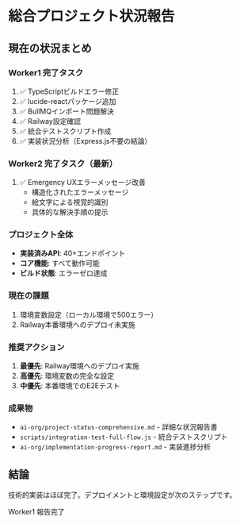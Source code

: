 # 総合プロジェクト状況報告

## 現在の状況まとめ

### Worker1 完了タスク
1. ✅ TypeScriptビルドエラー修正
2. ✅ lucide-reactパッケージ追加
3. ✅ BullMQインポート問題解決
4. ✅ Railway設定確認
5. ✅ 統合テストスクリプト作成
6. ✅ 実装状況分析（Express.js不要の結論）

### Worker2 完了タスク（最新）
1. ✅ Emergency UXエラーメッセージ改善
   - 構造化されたエラーメッセージ
   - 絵文字による視覚的識別
   - 具体的な解決手順の提示

### プロジェクト全体
- **実装済みAPI**: 40+エンドポイント
- **コア機能**: すべて動作可能
- **ビルド状態**: エラーゼロ達成

### 現在の課題
1. 環境変数設定（ローカル環境で500エラー）
2. Railway本番環境へのデプロイ未実施

### 推奨アクション
1. **最優先**: Railway環境へのデプロイ実施
2. **高優先**: 環境変数の完全な設定
3. **中優先**: 本番環境でのE2Eテスト

### 成果物
- `ai-org/project-status-comprehensive.md` - 詳細な状況報告書
- `scripts/integration-test-full-flow.js` - 統合テストスクリプト
- `ai-org/implementation-progress-report.md` - 実装進捗分析

## 結論
技術的実装はほぼ完了。デプロイメントと環境設定が次のステップです。

Worker1 報告完了